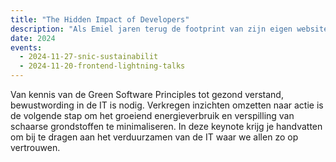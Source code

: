 ```yaml
---
title: "The Hidden Impact of Developers"
description: "Als Emiel jaren terug de footprint van zijn eigen website onderzoekt is de schrik groot. Duurzaamheid belangrijk vinden is één, maar onbewust bleek de code verre van duurzaam. Het is de start van een missie om te laten zien welke impact jij als developer kan maken."
date: 2024
events:
  - 2024-11-27-snic-sustainabilit
  - 2024-11-20-frontend-lightning-talks
---
```


Van kennis van de Green Software Principles tot gezond verstand, bewustwording in de IT is nodig. Verkregen inzichten omzetten naar actie is de volgende stap om het groeiend energieverbruik en verspilling van schaarse grondstoffen te minimaliseren. In deze keynote krijg je handvatten om bij te dragen aan het verduurzamen van de IT waar we allen zo op vertrouwen.
